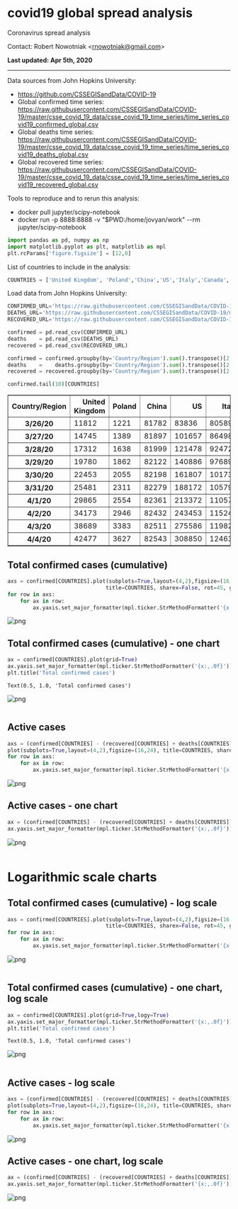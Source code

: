 # covid19 global spread analysis
Coronavirus spread analysis

Contact: Robert Nowotniak <<rnowotniak@gmail.com>>

**Last updated:  Apr 5th, 2020**


----

Data sources from John Hopkins University:
* https://github.com/CSSEGISandData/COVID-19
* Global confirmed time series: https://raw.githubusercontent.com/CSSEGISandData/COVID-19/master/csse_covid_19_data/csse_covid_19_time_series/time_series_covid19_confirmed_global.csv
* Global deaths time series: https://raw.githubusercontent.com/CSSEGISandData/COVID-19/master/csse_covid_19_data/csse_covid_19_time_series/time_series_covid19_deaths_global.csv
* Global recovered time series: https://raw.githubusercontent.com/CSSEGISandData/COVID-19/master/csse_covid_19_data/csse_covid_19_time_series/time_series_covid19_recovered_global.csv


Tools to reproduce and to rerun this analysis:

* docker pull jupyter/scipy-notebook
* docker run -p 8888:8888 -v "$PWD:/home/jovyan/work"   --rm jupyter/scipy-notebook





```python
import pandas as pd, numpy as np
import matplotlib.pyplot as plt, matplotlib as mpl
plt.rcParams['figure.figsize'] = [12,8]
```

List of countries to include in the analysis:


```python
COUNTRIES = ['United Kingdom', 'Poland','China','US','Italy','Canada', 'Spain', 'Germany']
```

Load data from John Hopkins University:


```python
CONFIRMED_URL='https://raw.githubusercontent.com/CSSEGISandData/COVID-19/master/csse_covid_19_data/csse_covid_19_time_series/time_series_covid19_confirmed_global.csv'
DEATHS_URL='https://raw.githubusercontent.com/CSSEGISandData/COVID-19/master/csse_covid_19_data/csse_covid_19_time_series/time_series_covid19_deaths_global.csv'
RECOVERED_URL='https://raw.githubusercontent.com/CSSEGISandData/COVID-19/master/csse_covid_19_data/csse_covid_19_time_series/time_series_covid19_recovered_global.csv'
```


```python
confirmed = pd.read_csv(CONFIRMED_URL)
deaths    = pd.read_csv(DEATHS_URL)
recovered = pd.read_csv(RECOVERED_URL)
```


```python
confirmed = confirmed.groupby(by='Country/Region').sum().transpose()[2:].applymap(lambda x: int(x))
deaths    =    deaths.groupby(by='Country/Region').sum().transpose()[2:].applymap(lambda x: int(x))
recovered = recovered.groupby(by='Country/Region').sum().transpose()[2:].applymap(lambda x: int(x))
```


```python
confirmed.tail(10)[COUNTRIES]
```




<div>
<table border="1" class="dataframe">
  <thead>
    <tr style="text-align: right;">
      <th>Country/Region</th>
      <th>United Kingdom</th>
      <th>Poland</th>
      <th>China</th>
      <th>US</th>
      <th>Italy</th>
      <th>Canada</th>
      <th>Spain</th>
      <th>Germany</th>
    </tr>
  </thead>
  <tbody>
    <tr>
      <th>3/26/20</th>
      <td>11812</td>
      <td>1221</td>
      <td>81782</td>
      <td>83836</td>
      <td>80589</td>
      <td>4042</td>
      <td>57786</td>
      <td>43938</td>
    </tr>
    <tr>
      <th>3/27/20</th>
      <td>14745</td>
      <td>1389</td>
      <td>81897</td>
      <td>101657</td>
      <td>86498</td>
      <td>4682</td>
      <td>65719</td>
      <td>50871</td>
    </tr>
    <tr>
      <th>3/28/20</th>
      <td>17312</td>
      <td>1638</td>
      <td>81999</td>
      <td>121478</td>
      <td>92472</td>
      <td>5576</td>
      <td>73235</td>
      <td>57695</td>
    </tr>
    <tr>
      <th>3/29/20</th>
      <td>19780</td>
      <td>1862</td>
      <td>82122</td>
      <td>140886</td>
      <td>97689</td>
      <td>6280</td>
      <td>80110</td>
      <td>62095</td>
    </tr>
    <tr>
      <th>3/30/20</th>
      <td>22453</td>
      <td>2055</td>
      <td>82198</td>
      <td>161807</td>
      <td>101739</td>
      <td>7398</td>
      <td>87956</td>
      <td>66885</td>
    </tr>
    <tr>
      <th>3/31/20</th>
      <td>25481</td>
      <td>2311</td>
      <td>82279</td>
      <td>188172</td>
      <td>105792</td>
      <td>8527</td>
      <td>95923</td>
      <td>71808</td>
    </tr>
    <tr>
      <th>4/1/20</th>
      <td>29865</td>
      <td>2554</td>
      <td>82361</td>
      <td>213372</td>
      <td>110574</td>
      <td>9560</td>
      <td>104118</td>
      <td>77872</td>
    </tr>
    <tr>
      <th>4/2/20</th>
      <td>34173</td>
      <td>2946</td>
      <td>82432</td>
      <td>243453</td>
      <td>115242</td>
      <td>11284</td>
      <td>112065</td>
      <td>84794</td>
    </tr>
    <tr>
      <th>4/3/20</th>
      <td>38689</td>
      <td>3383</td>
      <td>82511</td>
      <td>275586</td>
      <td>119827</td>
      <td>12437</td>
      <td>119199</td>
      <td>91159</td>
    </tr>
    <tr>
      <th>4/4/20</th>
      <td>42477</td>
      <td>3627</td>
      <td>82543</td>
      <td>308850</td>
      <td>124632</td>
      <td>12978</td>
      <td>126168</td>
      <td>96092</td>
    </tr>
  </tbody>
</table>
</div>



## Total confirmed cases (cumulative)


```python
axs = confirmed[COUNTRIES].plot(subplots=True,layout=(4,2),figsize=(16,24),
                               title=COUNTRIES, sharex=False, rot=45, grid=True)
for row in axs:
    for ax in row:
        ax.yaxis.set_major_formatter(mpl.ticker.StrMethodFormatter('{x:,.0f}'))
```


![png](markdown/output_10_0.png)


## Total confirmed cases (cumulative)  -  one chart


```python
ax = confirmed[COUNTRIES].plot(grid=True)
ax.yaxis.set_major_formatter(mpl.ticker.StrMethodFormatter('{x:,.0f}'))
plt.title('Total confirmed cases')
```




    Text(0.5, 1.0, 'Total confirmed cases')




![png](markdown/output_12_1.png)



```python

```

## Active cases


```python
axs = (confirmed[COUNTRIES] - (recovered[COUNTRIES] + deaths[COUNTRIES])).\
plot(subplots=True,layout=(4,2),figsize=(16,24), title=COUNTRIES, sharex=False, rot=45, grid=True)
for row in axs:
    for ax in row:
        ax.yaxis.set_major_formatter(mpl.ticker.StrMethodFormatter('{x:,.0f}'))
```


![png](markdown/output_15_0.png)


## Active cases - one chart


```python
ax = (confirmed[COUNTRIES] - (recovered[COUNTRIES] + deaths[COUNTRIES])).plot(grid=True)
ax.yaxis.set_major_formatter(mpl.ticker.StrMethodFormatter('{x:,.0f}'))
```


![png](markdown/output_17_0.png)



```python

```

# Logarithmic scale charts
 

## Total confirmed cases (cumulative) - log scale


```python
axs = confirmed[COUNTRIES].plot(subplots=True,layout=(4,2),figsize=(16,24),
                               title=COUNTRIES, sharex=False, rot=45, grid=True, logy=True)
for row in axs:
    for ax in row:
        ax.yaxis.set_major_formatter(mpl.ticker.StrMethodFormatter('{x:,.0f}'))
```


![png](markdown/output_21_0.png)



```python

```

## Total confirmed cases (cumulative)  -  one chart, log scale


```python
ax = confirmed[COUNTRIES].plot(grid=True,logy=True)
ax.yaxis.set_major_formatter(mpl.ticker.StrMethodFormatter('{x:,.0f}'))
plt.title('Total confirmed cases')
```




    Text(0.5, 1.0, 'Total confirmed cases')




![png](markdown/output_24_1.png)



```python

```

## Active cases - log scale


```python
axs = (confirmed[COUNTRIES] - (recovered[COUNTRIES] + deaths[COUNTRIES])).\
plot(subplots=True,layout=(4,2),figsize=(16,24), title=COUNTRIES, sharex=False, rot=45, grid=True,logy=True)
for row in axs:
    for ax in row:
        ax.yaxis.set_major_formatter(mpl.ticker.StrMethodFormatter('{x:,.0f}'))
```


![png](markdown/output_27_0.png)


## Active cases - one chart, log scale


```python
ax = (confirmed[COUNTRIES] - (recovered[COUNTRIES] + deaths[COUNTRIES])).plot(grid=True,logy=True)
ax.yaxis.set_major_formatter(mpl.ticker.StrMethodFormatter('{x:,.0f}'))
```


![png](markdown/output_29_0.png)

